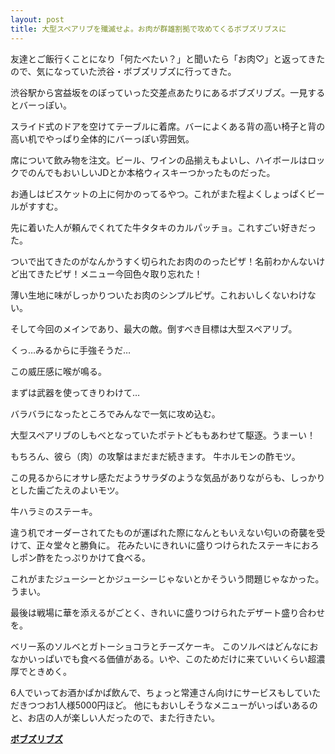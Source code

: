 ```yaml
---
layout: post
title: 大型スペアリブを殲滅せよ。お肉が群雄割拠で攻めてくるボブズリブスに
---
```


友達とご飯行くことになり「何たべたい？」と聞いたら「お肉♡」と返ってきたので、気になっていた渋谷・ボブズリブズに行ってきた。

渋谷駅から宮益坂をのぼっていった交差点あたりにあるボブズリブズ。一見するとバーっぽい。

スライド式のドアを空けてテーブルに着席。バーによくある背の高い椅子と背の高い机でやっぱり全体的にバーっぽい雰囲気。

席について飲み物を注文。ビール、ワインの品揃えもよいし、ハイボールはロックでのんでもおいしいJDとか本格ウィスキーつかったものだった。

お通しはビスケットの上に何かのってるやつ。これがまた程よくしょっぱくビールがすすむ。

先に着いた人が頼んでくれてた牛タタキのカルパッチョ。これすごい好きだった。

ついで出てきたのがなんかうすく切られたお肉ののったピザ！名前わかんないけど出てきたピザ！メニュー今回色々取り忘れた！

薄い生地に味がしっかりついたお肉のシンプルピザ。これおいしくないわけない。

そして今回のメインであり、最大の敵。倒すべき目標は大型スペアリブ。

くっ…みるからに手強そうだ…

この威圧感に喉が鳴る。

まずは武器を使ってきりわけて…

バラバラになったところでみんなで一気に攻め込む。

大型スペアリブのしもべとなっていたポテトどももあわせて駆逐。うまーい！


もちろん、彼ら（肉）の攻撃はまだまだ続きます。
牛ホルモンの酢モツ。

この見るからにオサレ感ただようサラダのような気品がありながらも、しっかりとした歯ごたえのよいモツ。

牛ハラミのステーキ。

違う机でオーダーされてたものが運ばれた際になんともいえない匂いの奇襲を受けて、正々堂々と勝負に。
花みたいにきれいに盛りつけられたステーキにおろしポン酢をたっぷりかけて食べる。

これがまたジューシーとかジューシーじゃないとかそういう問題じゃなかった。うまい。


最後は戦場に華を添えるがごとく、きれいに盛りつけられたデザート盛り合わせを。

ベリー系のソルベとガトーショコラとチーズケーキ。
このソルベはどんなにおなかいっぱいでも食べる価値がある。いや、このためだけに来ていいくらい超濃厚でときめく。


6人でいってお酒かぱかぱ飲んで、ちょっと常連さん向けにサービスもしていただきつつお1人様5000円ほど。
他にもおいしそうなメニューがいっぱいあるのと、お店の人が楽しい人だったので、また行きたい。

<div><strong><a href="http://tabelog.com/tokyo/A1303/A130301/13121123/?tb_id=tabelog_fe63c444bdf2cf946a13a6c8490d52f912952b73" target="_blank">ボブズリブズ</a></strong>
<br />
<script src="http://tabelog.com/badge/google_badge?escape=false&rcd=13121123&user_id=106364" type="text/javascript" charset="utf-8"></script>
</div>
